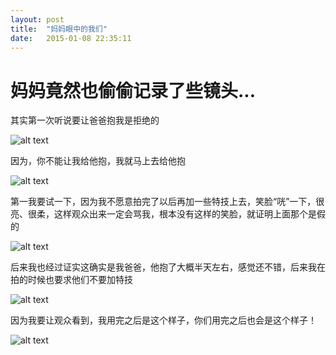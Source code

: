 ```yaml
---
layout: post
title:  "妈妈眼中的我们"
date:   2015-01-08 22:35:11
---
```

妈妈竟然也偷偷记录了些镜头...
=======
其实第一次听说要让爸爸抱我是拒绝的

![alt text][1]

因为，你不能让我给他抱，我就马上去给他抱

![alt text][2]

第一我要试一下，因为我不愿意拍完了以后再加一些特技上去，笑脸“咣”一下，很亮、很柔，这样观众出来一定会骂我，根本没有这样的笑脸，就证明上面那个是假的

![alt text][3]

后来我也经过证实这确实是我爸爸，他抱了大概半天左右，感觉还不错，后来我在拍的时候也要求他们不要加特技

![alt text][4]

因为我要让观众看到，我用完之后是这个样子，你们用完之后也会是这个样子！

![alt text][5]


  [1]: http://pic.yupoo.com/moxigan/Elgjlx0F/medium.jpg
  [2]: http://pic.yupoo.com/moxigan/ElgjZwXV/medium.jpg
  [3]: http://pic.yupoo.com/moxigan/ElgjZmw0/medium.jpg
  [4]: http://pic.yupoo.com/moxigan/ElgjZgZd/medish.jpg
  [5]: http://pic.yupoo.com/moxigan/ElgjZWue/medium.jpg